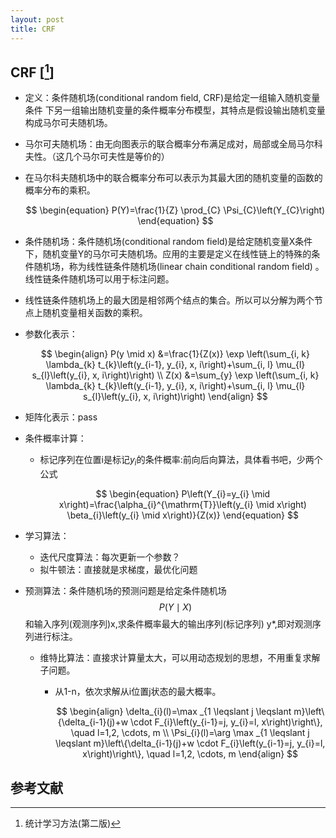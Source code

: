 ```yaml
---
layout: post
title: CRF
---
```


## CRF [[^1]]

  * 定义：条件随机场(conditional random field, CRF)是给定一组输入随机变量条件 下另一组输出随机变量的条件概率分布模型，其特点是假设输出随机变量构成马尔可夫随机场。
  * 马尔可夫随机场：由无向图表示的联合概率分布满足成对，局部或全局马尔科夫性。（这几个马尔可夫性是等价的）
  
  * 在马尔科夫随机场中的联合概率分布可以表示为其最大团的随机变量的函数的概率分布的乘积。

    $$
    \begin{equation}
    P(Y)=\frac{1}{Z} \prod_{C} \Psi_{C}\left(Y_{C}\right)
    \end{equation}
    $$

  * 条件随机场：条件随机场(conditional random field)是给定随机变量X条件下，随机变量Y的马尔可夫随机场。应用的主要是定义在线性链上的特殊的条件随机场，称为线性链条件随机场(linear chain conditional random field) 。线性链条件随机场可以用于标注问题。
  
  * 线性链条件随机场上的最大团是相邻两个结点的集合。所以可以分解为两个节点上随机变量相关函数的乘积。
  
  * 参数化表示：

    $$
    \begin{align}
    P(y \mid x) &=\frac{1}{Z(x)} \exp \left(\sum_{i, k} \lambda_{k} t_{k}\left(y_{i-1}, y_{i}, x, i\right)+\sum_{i, l} \mu_{l} s_{l}\left(y_{i}, x, i\right)\right) \\
    Z(x) &=\sum_{y} \exp \left(\sum_{i, k} \lambda_{k} t_{k}\left(y_{i-1}, y_{i}, x, i\right)+\sum_{i, l} \mu_{l} s_{l}\left(y_{i}, x, i\right)\right)
    \end{align}
    $$ 

  * 矩阵化表示：pass
  * 条件概率计算：
    * 标记序列在位置i是标记$y_i$的条件概率:前向后向算法，具体看书吧，少两个公式

      $$
      \begin{equation}
      P\left(Y_{i}=y_{i} \mid x\right)=\frac{\alpha_{i}^{\mathrm{T}}\left(y_{i} \mid x\right) \beta_{i}\left(y_{i} \mid x\right)}{Z(x)}
      \end{equation}
      $$ 
  
  * 学习算法：
    * 迭代尺度算法：每次更新一个参数？
    * 拟牛顿法：直接就是求梯度，最优化问题
  * 预测算法：条件随机场的预测问题是给定条件随机场$$P(Y \mid X)$$和输入序列(观测序列)x,求条件概率最大的输出序列(标记序列) y*,即对观测序列进行标注。
    * 维特比算法：直接求计算量太大，可以用动态规划的思想，不用重复求解子问题。
      * 从1-n，依次求解从i位置j状态的最大概率。

        $$
        \begin{align}
        \delta_{i}(l)=\max _{1 \leqslant j \leqslant m}\left\{\delta_{i-1}(j)+w \cdot F_{i}\left(y_{i-1}=j, y_{i}=l, x\right)\right\}, \quad l=1,2, \cdots, m \\
        \Psi_{i}(l)=\arg \max _{1 \leqslant j \leqslant m}\left\{\delta_{i-1}(j)+w \cdot F_{i}\left(y_{i-1}=j, y_{i}=l, x\right)\right\}, \quad l=1,2, \cdots, m
        \end{align}
        $$


## 参考文献
[^1]: 统计学习方法(第二版)